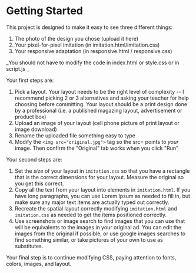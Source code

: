 # Getting Started

This project is designed to make it easy to see three different things:

1. The photo of the design you chose (upload it here)
1. Your pixel-for-pixel imitation (in imitation.html/imitation.css)
1. Your responsive adaptation (in responsive.html / responsive.css)

_You should not have to modify the code in index.html or style.css or in script.js _

Your first steps are:

1. Pick a layout. Your layout needs to be the right level of complexity -- I recommend picking 2 or 3 alternatives and asking your teacher for help choosing before committing. Your layout should be a print design done by a professional (i.e. a published magazing layout, advertisement or product box)
1. Upload an image of your layout (cell phone picture of print layout or image download)
1. Rename the uploaded file something easy to type
1. Modify the `<img src="original.jpg">` tag so the src= points to _your_ image. Then confirm
   the "Original" tab works when you click "Run"

Your second steps are:

1. Set the _size_ of your layout in `imitation.css` so that you have a rectangle that is the
   correct dimensions for your layout. Measure the original so you get this correct.
1. Copy all the text from your layout into elements in `imitation.html`. If you have long paragraphs, you can use Lorem Ipsum as needed to fill in, but make sure any major text items are actually typed out correctly.
1. Recreate the spatial layout correctly modifying `imitation.html` and `imitation.css` as needed to get the items positioned correctly.
1. Use screenshots or image search to find images that you can use that will be equivalents to the images in your original ad. You can edit the images from the original if possible, or use google images searches to find something similar, or take pictures of your own to use as substitutes.

Your final step is to continue modifying CSS, paying attention to fonts, colors, images, and layout.
